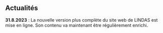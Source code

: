 ## Actualités

**31.8.2023** : La nouvelle version plus complète du site web de LINDAS est mise en ligne. Son contenu va maintenant être régulièrement enrichi.
